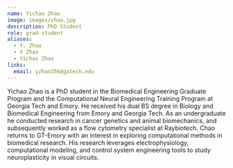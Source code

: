 ```yaml
---
name: Yichao Zhao
image: images/zhao.jpg
description: PhD Student
role: grad-student
aliases:
  - Y. Zhao
  - Y Zhao
  - Yichao Zhao
links:
  email: yzhao356@gatech.edu
---
```


Yichao Zhao is a PhD student in the Biomedical Engineering Graduate Program and the Computational Neural Engineering Training Program at Georgia Tech and Emory. He received his dual BS degree in Biology and Biomedical Engineering from Emory and Georgia Tech. As an undergraduate he conducted research in cancer genetics and animal biomechanics, and subsequently worked as a flow cytometry specialist at Raybiotech. Chao returns to GT-Emory with an interest in exploring computational methods in biomedical research. His research leverages electrophysiology, computational modeling, and control system engineering tools to study neuroplasticity in visual circuits.

